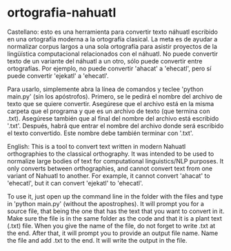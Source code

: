 # ortografia-nahuatl
Castellano: esto es una herramienta para convertir texto náhuatl escribido en una ortografía moderna a la ortografía clasical. La meta es de ayudar a normalizar corpus largos a una sola ortografía para asistir proyectos de la lingüística computacional relacionados con el náhuatl. No puede convertir texto de un variante del náhuatl a un otro, sólo puede convertir entre ortografías. Por ejemplo, no puede convertir 'ahacat' a 'ehecatl', pero sí puede convertir 'ejekatl' a 'ehecatl'.

Para usarlo, simplemente abra la línea de comandos y teclee 'python main.py' (sin los apóstrofos). Primero, se le pedirá el nombre del archivo de texto que se quiere convertir. Asegúrese que el archivo está en la misma carpeta que el programa y que es un archivo de texto (que termina con .txt). Asegúrese también que al final del nombre del archivo está escribido '.txt'. Después, habrá que entrar el nombre del archivo donde será escribido el texto convertido. Este nombre debe también terminar con '.txt'.



English: This is a tool to convert text written in modern Nahuatl orthographies to the classical orthography. It was intended to be used to normalize large bodies of text for computational linguistics/NLP purposes. It only converts between orthographies, and cannot convert text from one variant of Nahuatl to another. For example, it cannot convert 'ahacat' to 'ehecatl', but it can convert 'ejekatl' to 'ehecatl'.

To use it, just open up the command line in the folder with the files and type in 'python main.py' (without the apostrophes). It will prompt you for a source file, that being the one that has the text that you want to convert in it. Make sure the file is in the same folder as the code and that it is a plant text (.txt) file. When you give the name of the file, do not forget to write .txt at the end. After that, it will prompt you to provide an output file name. Name the file and add .txt to the end. It will write the output in the file.
